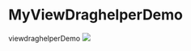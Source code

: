 # MyViewDraghelperDemo
viewdraghelperDemo
![]("https://github.com/838514984/MyViewDraghelperDemo/blob/master/screenShot/GIF.gif")
